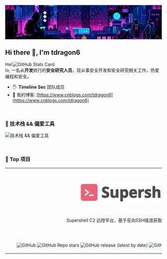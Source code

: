 <img align="center" src="https://github.com/tdragon6/tdragon6/blob/main/images/pixel-night-banner.gif">

## Hi there 👋, I'm tdragon6

<!--
**tdragon6/tdragon6** is a ✨ _special_ ✨ repository because its `README.md` (this file) appears on your GitHub profile.

Here are some ideas to get you started:

- 🔭 I’m currently working on ...
- 🌱 I’m currently learning ...
- 👯 I’m looking to collaborate on ...
- 🤔 I’m looking for help with ...
- 💬 Ask me about ...
- 📫 How to reach me: ...
- 😄 Pronouns: ...
- ⚡ Fun fact: ...
-->

<a href="https://github.com/tdragon6">
  <picture>
    <img align="right" width="480px" alt="GitHub Stats Card" src="https://github-readme-stats.vercel.app/api?username=tdragon6&show_icons=true&theme=dracula&count_private=true&hide=prs">
  </picture>
</a>

Hello, 一名从**开发**转行的**安全研究人员**，现从事安全开发和安全研究相关工作，热爱编程和安全。

- 🖐️ **Timeline Sec** 团队成员
- 🤔 我的博客: [https://www.cnblogs.com/tdragon6](https://www.cnblogs.com/tdragon6)

<br>

### 🔧 技术栈 && 偏爱工具

![技术栈 && 偏爱工具](https://skillicons.dev/icons?i=html,css,js,jquery,bootstrap,py,django,flask,nginx,redis,mysql,electron,nodejs,git,vscode,postman,idea,vim,docker,bash,ps,pr,linux,github,md,powershell,sqlite,selenium#gh-dark-mode-only)

<br>

### 🌟 Top 项目

<table align="center" style="table-layout: auto; width: 100%;">
    <tr>
        <td>
            <div align="center">
                <p align="center">
&nbsp;&nbsp;&nbsp;&nbsp;&nbsp;&nbsp;&nbsp;&nbsp;&nbsp;&nbsp;&nbsp;&nbsp;&nbsp;&nbsp;&nbsp;&nbsp;&nbsp;&nbsp;&nbsp;&nbsp;&nbsp;&nbsp;&nbsp;&nbsp;&nbsp;&nbsp;&nbsp;&nbsp;&nbsp;&nbsp;&nbsp;&nbsp;&nbsp;&nbsp;&nbsp;&nbsp;&nbsp;&nbsp;&nbsp;&nbsp;&nbsp;&nbsp;&nbsp;&nbsp;&nbsp;&nbsp;&nbsp;&nbsp;&nbsp;&nbsp;&nbsp;&nbsp;&nbsp;&nbsp;&nbsp;&nbsp;&nbsp;&nbsp;&nbsp;&nbsp;&nbsp;&nbsp;&nbsp;&nbsp;&nbsp;&nbsp;&nbsp;&nbsp;&nbsp;&nbsp;&nbsp;&nbsp;&nbsp;&nbsp;&nbsp;&nbsp;&nbsp;&nbsp;&nbsp;&nbsp;&nbsp;&nbsp;&nbsp;&nbsp;&nbsp;&nbsp;&nbsp;&nbsp;&nbsp;&nbsp;&nbsp;&nbsp;&nbsp;&nbsp;&nbsp;&nbsp;&nbsp;&nbsp;&nbsp;&nbsp;&nbsp;&nbsp;&nbsp;&nbsp;&nbsp;&nbsp;&nbsp;&nbsp;&nbsp;&nbsp;&nbsp;&nbsp;&nbsp;&nbsp;&nbsp;&nbsp;&nbsp;&nbsp;&nbsp;&nbsp;&nbsp;&nbsp;&nbsp;&nbsp;&nbsp;&nbsp;&nbsp;&nbsp;&nbsp;&nbsp;&nbsp;&nbsp;&nbsp;&nbsp;&nbsp;&nbsp;&nbsp;&nbsp;&nbsp;&nbsp;&nbsp;&nbsp;&nbsp;&nbsp;&nbsp;&nbsp;&nbsp;&nbsp;&nbsp;&nbsp;&nbsp;&nbsp;&nbsp;&nbsp;&nbsp;&nbsp;&nbsp;&nbsp;&nbsp;&nbsp;&nbsp;&nbsp;&nbsp;&nbsp;&nbsp;&nbsp;&nbsp;&nbsp;&nbsp;&nbsp;&nbsp;&nbsp;&nbsp;&nbsp;&nbsp;&nbsp;&nbsp;&nbsp;&nbsp;&nbsp;&nbsp;&nbsp;&nbsp;&nbsp;&nbsp;&nbsp;&nbsp;&nbsp;&nbsp;&nbsp;&nbsp;&nbsp;&nbsp;&nbsp;&nbsp;&nbsp;&nbsp;&nbsp;&nbsp;&nbsp;&nbsp;&nbsp;&nbsp;&nbsp;&nbsp;&nbsp;&nbsp;&nbsp;&nbsp;&nbsp;</p>
                <p align="center">
                    <a href="https://github.com/tdragon6/Supershell"><img alt="Supershell" src="https://github.com/tdragon6/Supershell-oss/blob/main/logo.svg" width="320" height="100%" title="ManDAO"></a>
                </p>
                <br>
                <p>Supershell C2 远控平台，基于反向SSH隧道获取完全交互式Shell</p>
                <br><br>
                <p align="center">
                	<img alt="GitHub" src="https://img.shields.io/github/license/tdragon6/Supershell">
                	<img alt="GitHub Repo stars" src="https://img.shields.io/github/stars/tdragon6/Supershell">
                	<img alt="GitHub release (latest by date)" src="https://img.shields.io/github/v/release/tdragon6/Supershell">
                	<img alt="GitHub all releases" src="https://img.shields.io/github/downloads/tdragon6/Supershell/total">
                	<img alt="Bitbucket open issues" src="https://img.shields.io/github/issues/tdragon6/Supershell">
                </p>
            </div>
        </td>
    </tr>
</table>

<!--
<a href="https://github.com/tdragon6/Supershell">
  <img alt="Readme Card" align="center" src="https://github-readme-stats.vercel.app/api/pin/?username=tdragon6&repo=Supershell&theme=dracula" />
</a>
-->
